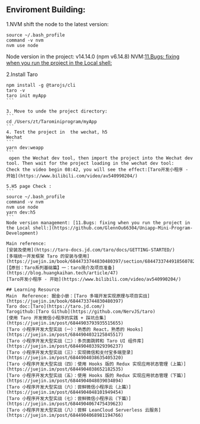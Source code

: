 ## Enviroment Building:
1.NVM shift the node to the latest version:  
```
source ~/.bash_profile 
command -v nvm  
nvm use node 
```
Node version in the project:  v14.14.0 (npm v6.14.8)
NVM:[11.Bugs: fixing when you run the project in the Local shell:](https://github.com/GlennOu66304/Uniapp-Mini-Program-Development)  

2.Install Taro
````
npm install -g @tarojs/cli 
taro -v
taro init myApp
```

3. Move to unde the project directory:   
```
cd /Users/zt/Tarominiprogram/myApp
```
4. Test the project in  the wechat, h5
Wechat
```
yarn dev:weapp 
```
 open the Wechat dev tool, then import the project into the Wechat dev tool. Then wait for the project loading in the wechat dev tool:  
Check the video begin 08:42, you will see the effect:[Taro开发小程序 - 开始](https://www.bilibili.com/video/av540990204/)  

5.H5 page Check :
```
source ~/.bash_profile  
command -v nvm 
nvm use node 
yarn dev:h5  
```
Node version management: [11.Bugs: fixing when you run the project in the Local shell:](https://github.com/GlennOu66304/Uniapp-Mini-Program-Development)  

Main reference:  
[安装及使用](https://taro-docs.jd.com/taro/docs/GETTING-STARTED/)
[多端统一开发框架 Taro 的安装与使用](https://juejin.im/book/6844733744830480397/section/6844733744918560782)  
[【原创：Taro系列基础篇】一：taro简介及项目准备](https://blog.huangkaihan.tech/article/47)  
[Taro开发小程序 - 开始](https://www.bilibili.com/video/av540990204/)  

## Learning Resource
Main  Reference: 掘金小册：[Taro 多端开发实现原理与项目实战](https://juejin.im/book/6844733744830480397)  
Taro doc:[Taro](https://taro.jd.com/)  
Tarogithub:[Taro Github](https://github.com/NervJS/taro)   
[使用 Taro 开发微信小程序的实践 + 踩坑合集](https://juejin.im/post/6844903793935515655)  
[Taro 小程序开发大型实战（一）：熟悉的 React，熟悉的 Hooks](https://juejin.im/post/6844904032125845517)  
[Taro 小程序开发大型实战（二）：多页面跳转和 Taro UI 组件库](https://juejin.im/post/6844904033929396237)  
[Taro 小程序开发大型实战（三）：实现微信和支付宝多端登录](https://juejin.im/post/6844904038635405320)  
[Taro 小程序开发大型实战（四）：使用 Hooks 版的 Redux 实现应用状态管理（上篇）](https://juejin.im/post/6844904038652182535)  
[Taro 小程序开发大型实战（五）：使用 Hooks 版的 Redux 实现应用状态管理（下篇）](https://juejin.im/post/6844904048039034894)  
[Taro 小程序开发大型实战（六）：尝鲜微信小程序云（上篇）](https://juejin.im/post/6844904048101949454)  
[Taro 小程序开发大型实战（七）：尝鲜微信小程序云（下篇）](https://juejin.im/post/6844904067475439623)   
[Taro 小程序开发大型实战（八）：尝鲜 LeanCloud Serverless 云服务](https://juejin.im/post/6844904068981194766)  
